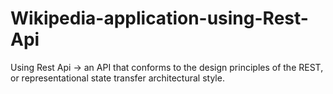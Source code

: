 # Wikipedia-application-using-Rest-Api

Using Rest Api -> an API that conforms to the design principles of the REST, or representational state transfer architectural style.
